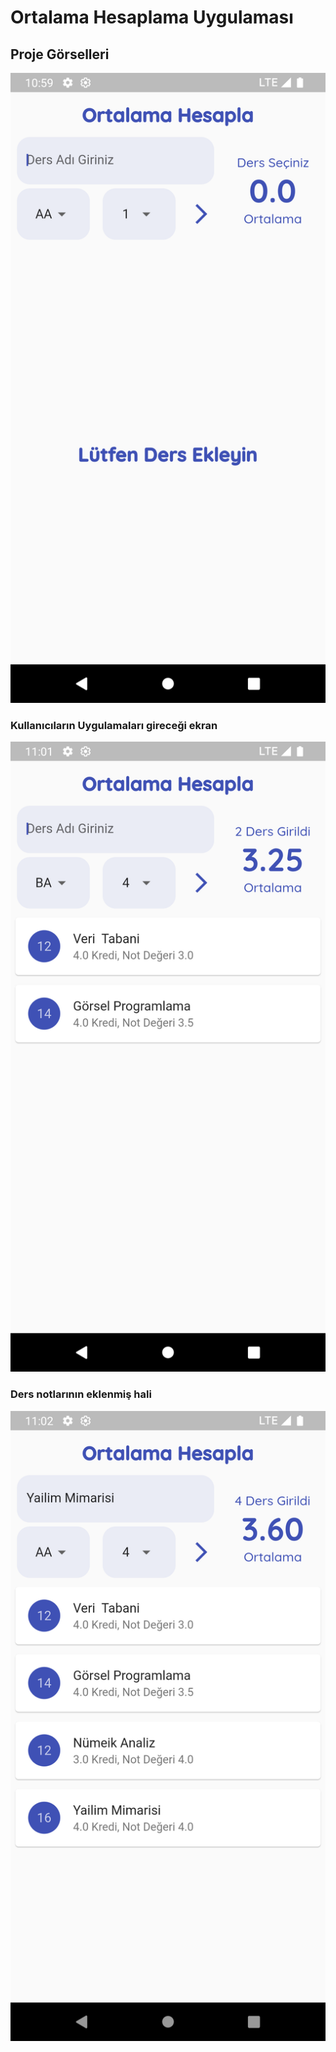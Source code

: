 # Ortalama Hesaplama Uygulaması

## Proje Görselleri

![Ana Sayfa](/ProjeGorselleri/AnaEkran.png)

### Kullanıcıların Uygulamaları gireceği ekran

![Ders Eklenmiş Hali](/ProjeGorselleri/Ders%20Eklendi.png)

### Ders notlarının eklenmiş hali

![](/ProjeGorselleri/Son%20Hali.png)
